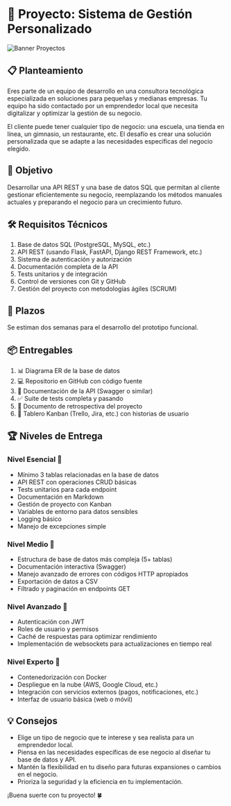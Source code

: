 # 🚀 Proyecto: Sistema de Gestión Personalizado

![Banner Proyectos](https://github.com/user-attachments/assets/5096963a-c457-458b-bbec-b9daf31a3b6d)

## 📋 Planteamiento

Eres parte de un equipo de desarrollo en una consultora tecnológica especializada en soluciones para pequeñas y medianas empresas. Tu equipo ha sido contactado por un emprendedor local que necesita digitalizar y optimizar la gestión de su negocio.

El cliente puede tener cualquier tipo de negocio: una escuela, una tienda en línea, un gimnasio, un restaurante, etc. El desafío es crear una solución personalizada que se adapte a las necesidades específicas del negocio elegido.

## 🎯 Objetivo

Desarrollar una API REST y una base de datos SQL que permitan al cliente gestionar eficientemente su negocio, reemplazando los métodos manuales actuales y preparando el negocio para un crecimiento futuro.

## 🛠️ Requisitos Técnicos

1. Base de datos SQL (PostgreSQL, MySQL, etc.)
2. API REST (usando Flask, FastAPI, Django REST Framework, etc.)
3. Sistema de autenticación y autorización
4. Documentación completa de la API
5. Tests unitarios y de integración
6. Control de versiones con Git y GitHub
7. Gestión del proyecto con metodologías ágiles (SCRUM)

## 📅 Plazos

Se estiman dos semanas para el desarrollo del prototipo funcional.

## 📦 Entregables

1. 📊 Diagrama ER de la base de datos
2. 💻 Repositorio en GitHub con código fuente
3. 🔗 Documentación de la API (Swagger o similar)
4. ✅ Suite de tests completa y pasando
5. 📝 Documento de retrospectiva del proyecto
6. 📌 Tablero Kanban (Trello, Jira, etc.) con historias de usuario

## 🏆 Niveles de Entrega

### Nivel Esencial 🥉

- Mínimo 3 tablas relacionadas en la base de datos
- API REST con operaciones CRUD básicas
- Tests unitarios para cada endpoint
- Documentación en Markdown
- Gestión de proyecto con Kanban
- Variables de entorno para datos sensibles
- Logging básico
- Manejo de excepciones simple

### Nivel Medio 🥈

- Estructura de base de datos más compleja (5+ tablas)
- Documentación interactiva (Swagger)
- Manejo avanzado de errores con códigos HTTP apropiados
- Exportación de datos a CSV
- Filtrado y paginación en endpoints GET

### Nivel Avanzado 🥇

- Autenticación con JWT
- Roles de usuario y permisos
- Caché de respuestas para optimizar rendimiento
- Implementación de websockets para actualizaciones en tiempo real

### Nivel Experto 🏅

- Contenedorización con Docker
- Despliegue en la nube (AWS, Google Cloud, etc.)
- Integración con servicios externos (pagos, notificaciones, etc.)
- Interfaz de usuario básica (web o móvil)

## 💡 Consejos

- Elige un tipo de negocio que te interese y sea realista para un emprendedor local.
- Piensa en las necesidades específicas de ese negocio al diseñar tu base de datos y API.
- Mantén la flexibilidad en tu diseño para futuras expansiones o cambios en el negocio.
- Prioriza la seguridad y la eficiencia en tu implementación.

¡Buena suerte con tu proyecto! 🍀
